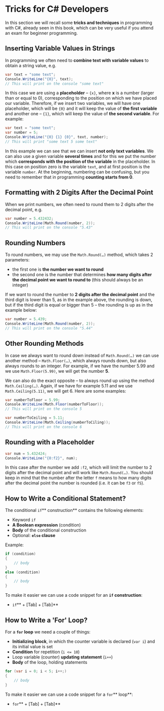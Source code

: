 # Tricks for C# Developers

In this section we will recall some **tricks and techniques** in programming with C#, already seen in this book, which can be very useful if you attend an exam for beginner programming.

## Inserting Variable Values in Strings

In programming we often need to **combine text with variable values** to obtain a string value, e.g.

```csharp
var text = "some text";
Console.WriteLine("{0}", text);
// This will print on the console "some text"
```

In this case we are using a **placeholder** – `{x}`, where **x** is a number (larger than or equal to 0), corresponding to the position on which we have placed our variable. Therefore, if we insert two variables, we will have one placeholder, which will be `{0}` and it will keep the value of **the first variable** and another one – `{1}`, which will keep the value of **the second variable**. For example:

```csharp
var text = "some text";
var number = 5;
Console.WriteLine("{0} {1} {0}", text, number);
// This will print "some text 5 some text"
```

In this example we can see that we can insert **not only text variables**. We can also use a given variable **several times** and for this we put the number which **corresponds with the position of the variable** in the placeholder. In this case on position zero is the variable `text`, and at first position is the variable `number`. At the beginning, numbering can be confusing, but you need to remember that in programming **counting starts from 0**.

## Formatting with 2 Digits After the Decimal Point

When we print numbers, we often need to round them to 2 digits after the decimal point, e.g.

```csharp
var number = 5.432432;
Console.WriteLine(Math.Round(number, 2));
// This will print on the console "5.43"
```

## Rounding Numbers

To round numbers, we may use the `Math.Round(…)` method, which takes 2 parameters:

* the first one is **the number we want to round**
* the second one is the number that determines **how many digits after the decimal point we want to round to** (this should always be an integer)

If we want to round the number to **2 digits after the decimal point** and the third digit is lower than 5, as in the example above, the rounding is down, but if the third digit is equal or bigger than 5 – the rounding is up as in the example below:

```csharp
var number = 5.439;
Console.WriteLine(Math.Round(number, 2));
// This will print on the console "5.44"
```

## Other Rounding Methods

In case we always want to round down instead of `Math.Round(…)` we can use another method – `Math.Floor(…)`, which always rounds down, but also always rounds to an integer. For example, if we have the number 5.99 and we use `Math.Floor(5.99)`, we will get the number **5**.

We can also do the exact opposite – to always round up using the method `Math.Ceiling(…)`. Again, if we have for example 5.11 and we use `Math.Ceiling(5.11)`, we will get 6. Here are some examples:

```csharp
var numberToFloor = 5.99;
Console.WriteLine(Math.Floor(numberToFloor));
// This will print on the console 5

var numberToCeiling = 5.11;
Console.WriteLine(Math.Ceiling(numberToCiling));
// This will print on the console 6
```

## Rounding with a Placeholder

```cs
var num = 5.432424;
Console.WriteLine("{0:f2}", num);
```

In this case after the number we add `:f2`, which will limit the number to 2 digits after the decimal point and will work like `Math.Round(…)`. You should keep in mind that the number after the letter `f` means to how many digits after the decimal point the number is rounded (i.e. it can be `f3` or `f5`).

## How to Write a Conditional Statement?

The conditional `if`\*\* construction\*\* contains the following elements:

* Keyword `if`
* **A Boolean expression** (condition)
* **Body** of the conditional construction
* Optional: **`else` clause**

Example:

```csharp
if (condition)
{
    // body
}
else (condition)
{
    // body
}
```

To make it easier we can use a code snippet for an **`if` construction**:

* `if`\*\* + \[Tab] + \[Tab]\*\*

## How to Write a 'For' Loop?

For a **`for` loop** we need a couple of things:

* **Initializing block**, in which the counter variable is declared (`var i`) and its initial value is set
* **Condition** for repetition (`i <= 10`)
* Loop variable (counter) **updating statement** (`i++`)
* **Body** of the loop, holding statements

```csharp
for (var i = 0; i < 5; i++;)
{
    // body
}
```

To make it easier we can use a code snippet for a `for`\*\* loop\*\*:

* `for`\*\* + \[Tab] + \[Tab]\*\*
